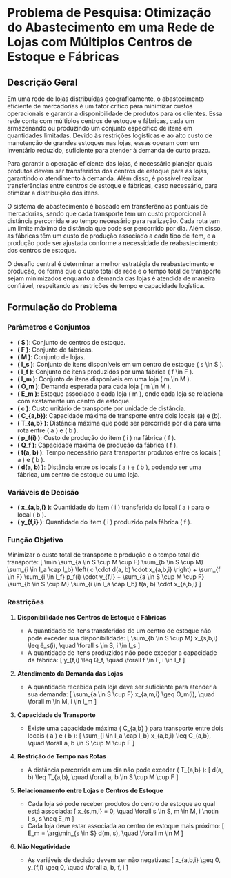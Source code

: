 # Problema de Pesquisa: Otimização do Abastecimento em uma Rede de Lojas com Múltiplos Centros de Estoque e Fábricas

## Descrição Geral

Em uma rede de lojas distribuídas geograficamente, o abastecimento eficiente de mercadorias é um fator crítico para minimizar custos operacionais e garantir a disponibilidade de produtos para os clientes. Essa rede conta com múltiplos centros de estoque e fábricas, cada um armazenando ou produzindo um conjunto específico de itens em quantidades limitadas. Devido às restrições logísticas e ao alto custo de manutenção de grandes estoques nas lojas, essas operam com um inventário reduzido, suficiente para atender à demanda de curto prazo.

Para garantir a operação eficiente das lojas, é necessário planejar quais produtos devem ser transferidos dos centros de estoque para as lojas, garantindo o atendimento à demanda. Além disso, é possível realizar transferências entre centros de estoque e fábricas, caso necessário, para otimizar a distribuição dos itens.

O sistema de abastecimento é baseado em transferências pontuais de mercadorias, sendo que cada transporte tem um custo proporcional à distância percorrida e ao tempo necessário para realização. Cada rota tem um limite máximo de distância que pode ser percorrido por dia. Além disso, as fábricas têm um custo de produção associado a cada tipo de item, e a produção pode ser ajustada conforme a necessidade de reabastecimento dos centros de estoque.

O desafio central é determinar a melhor estratégia de reabastecimento e produção, de forma que o custo total da rede e o tempo total de transporte sejam minimizados enquanto a demanda das lojas é atendida de maneira confiável, respeitando as restrições de tempo e capacidade logística.

## Formulação do Problema

### Parâmetros e Conjuntos
- **\( S \)**: Conjunto de centros de estoque.
- **\( F \)**: Conjunto de fábricas.
- **\( M \)**: Conjunto de lojas.
- **\( I_s \)**: Conjunto de itens disponíveis em um centro de estoque \( s \in S \).
- **\( I_f \)**: Conjunto de itens produzidos por uma fábrica \( f \in F \).
- **\( I_m \)**: Conjunto de itens disponíveis em uma loja \( m \in M \).
- **\( O_m \)**: Demanda esperada para cada loja \( m \in M \).
- **\( E_m \)**: Estoque associado a cada loja \( m \), onde cada loja se relaciona com exatamente um centro de estoque.
- **\( c \)**: Custo unitário de transporte por unidade de distância.
- **\( C_{a,b}\)**: Capacidade máxima de transporte entre dois locais \(a\) e \(b\).
- **\( T_{a,b} \)**: Distância máxima que pode ser percorrida por dia para uma rota entre \( a \) e \( b \).
- **\( p_f(i) \)**: Custo de produção do item \( i \) na fábrica \( f \).
- **\( Q_f \)**: Capacidade máxima de produção da fábrica \( f \).
- **\( t(a, b) \)**: Tempo necessário para transportar produtos entre os locais \( a \) e \( b \).
- **\( d(a, b) \)**: Distância entre os locais \( a \) e \( b \), podendo ser uma fábrica, um centro de estoque ou uma loja.

### Variáveis de Decisão
- **\( x_{a,b,i} \)**: Quantidade do item \( i \) transferida do local \( a \) para o local \( b \).
- **\( y_{f,i} \)**: Quantidade do item \( i \) produzido pela fábrica \( f \).

### Função Objetivo
Minimizar o custo total de transporte e produção e o tempo total de transporte:
\[
\min \sum_{a \in S \cup M \cup F} \sum_{b \in S \cup M} \sum_{i \in I_a \cap I_b} \left( c \cdot d(a, b) \cdot x_{a,b,i} \right) + \sum_{f \in F} \sum_{i \in I_f} p_f(i) \cdot y_{f,i} + \sum_{a \in S \cup M \cup F} \sum_{b \in S \cup M} \sum_{i \in I_a \cap I_b} t(a, b) \cdot x_{a,b,i}
\]

### Restrições

1. **Disponibilidade nos Centros de Estoque e Fábricas**
   - A quantidade de itens transferidos de um centro de estoque não pode exceder sua disponibilidade:
   \[
   \sum_{b \in S \cup M} x_{s,b,i} \leq ê_s(i), \quad \forall s \in S, i \in I_s
   \]
   - A quantidade de itens produzidos não pode exceder a capacidade da fábrica:
   \[
   y_{f,i} \leq Q_f, \quad \forall f \in F, i \in I_f
   \]

2. **Atendimento da Demanda das Lojas**
   - A quantidade recebida pela loja deve ser suficiente para atender à sua demanda:
   \[
   \sum_{a \in S \cup F} x_{a,m,i} \geq O_m(i), \quad \forall m \in M, i \in I_m
   \]

3. **Capacidade de Transporte**
   - Existe uma capacidade máxima \( C_{a,b} \) para transporte entre dois locais \( a \) e \( b \):
   \[
   \sum_{i \in I_a \cap I_b} x_{a,b,i} \leq C_{a,b}, \quad \forall a, b \in S \cup M \cup F
   \]

4. **Restrição de Tempo nas Rotas**
   - A distância percorrida em um dia não pode exceder \( T_{a,b} \):
   \[
   d(a, b) \leq T_{a,b}, \quad \forall a, b \in S \cup M \cup F
   \]

5. **Relacionamento entre Lojas e Centros de Estoque**
   - Cada loja só pode receber produtos do centro de estoque ao qual está associada:
   \[
   x_{s,m,i} = 0, \quad \forall s \in S, m \in M, i \notin I_s, s \neq E_m
   \]
   - Cada loja deve estar associada ao centro de estoque mais próximo: <!-- Talvez não seja aplicavel no mundo real -->
   \[
   E_m = \arg\min_{s \in S} d(m, s), \quad \forall m \in M
   \]

6. **Não Negatividade**
   - As variáveis de decisão devem ser não negativas:
   \[
   x_{a,b,i} \geq 0, y_{f,i} \geq 0, \quad \forall a, b, f, i
   \]

